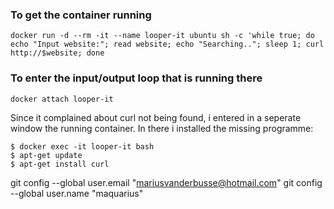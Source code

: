 
### To get the container running
```
docker run -d --rm -it --name looper-it ubuntu sh -c 'while true; do echo "Input website:"; read website; echo "Searching.."; sleep 1; curl http://$website; done
```
### To enter the input/output loop that is running there
```
docker attach looper-it
```

Since it complained about curl not being found, i entered in a seperate window the running container. In there i installed the missing programme:
```
$ docker exec -it looper-it bash
$ apt-get update
$ apt-get install curl
```

  git config --global user.email "mariusvanderbusse@hotmail.com"
  git config --global user.name "maquarius"
